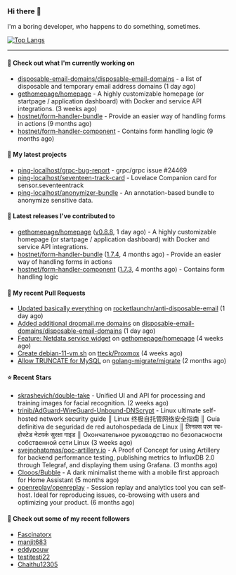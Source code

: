 ### Hi there 👋

I'm a boring developer, who happens to do something, sometimes.

[![Top Langs](https://github-readme-stats.vercel.app/api/top-langs/?username=ping-localhost&langs_count=8&theme=dracula&layout=compact)](https://github.com/anuraghazra/github-readme-stats)

---
#### 👷 Check out what I'm currently working on

- [disposable-email-domains/disposable-email-domains](https://github.com/disposable-email-domains/disposable-email-domains) - a list of disposable and temporary email address domains (1 day ago)
- [gethomepage/homepage](https://github.com/gethomepage/homepage) - A highly customizable homepage (or startpage / application dashboard) with Docker and service API integrations. (3 weeks ago)
- [hostnet/form-handler-bundle](https://github.com/hostnet/form-handler-bundle) - Provide an easier way of handling forms in actions (9 months ago)
- [hostnet/form-handler-component](https://github.com/hostnet/form-handler-component) - Contains form handling logic (9 months ago)



#### 🌱 My latest projects

- [ping-localhost/grpc-bug-report](https://github.com/ping-localhost/grpc-bug-report) - grpc/grpc issue #24469
- [ping-localhost/seventeen-track-card](https://github.com/ping-localhost/seventeen-track-card) - Lovelace Companion card for sensor.seventeentrack
- [ping-localhost/anonymizer-bundle](https://github.com/ping-localhost/anonymizer-bundle) - An annotation-based bundle to anonymize sensitive data.



#### 🔭 Latest releases I've contributed to

- [gethomepage/homepage](https://github.com/gethomepage/homepage) ([v0.8.8](https://github.com/gethomepage/homepage/releases/tag/v0.8.8), 1 day ago) - A highly customizable homepage (or startpage / application dashboard) with Docker and service API integrations.
- [hostnet/form-handler-bundle](https://github.com/hostnet/form-handler-bundle) ([1.7.4](https://github.com/hostnet/form-handler-bundle/releases/tag/1.7.4), 4 months ago) - Provide an easier way of handling forms in actions
- [hostnet/form-handler-component](https://github.com/hostnet/form-handler-component) ([1.7.3](https://github.com/hostnet/form-handler-component/releases/tag/1.7.3), 4 months ago) - Contains form handling logic



#### 🔨 My recent Pull Requests

- [Updated basically everything](https://github.com/rocketlaunchr/anti-disposable-email/pull/3) on [rocketlaunchr/anti-disposable-email](https://github.com/rocketlaunchr/anti-disposable-email) (1 day ago)
- [Added additional dropmail.me domains](https://github.com/disposable-email-domains/disposable-email-domains/pull/446) on [disposable-email-domains/disposable-email-domains](https://github.com/disposable-email-domains/disposable-email-domains) (1 day ago)
- [Feature: Netdata service widget](https://github.com/gethomepage/homepage/pull/2672) on [gethomepage/homepage](https://github.com/gethomepage/homepage) (4 weeks ago)
- [Create debian-11-vm.sh](https://github.com/tteck/Proxmox/pull/2355) on [tteck/Proxmox](https://github.com/tteck/Proxmox) (4 weeks ago)
- [Allow TRUNCATE for MySQL](https://github.com/golang-migrate/migrate/pull/1010) on [golang-migrate/migrate](https://github.com/golang-migrate/migrate) (2 months ago)



#### ⭐ Recent Stars

- [skrashevich/double-take](https://github.com/skrashevich/double-take) - Unified UI and API for processing and training images for facial recognition. (2 weeks ago)
- [trinib/AdGuard-WireGuard-Unbound-DNScrypt](https://github.com/trinib/AdGuard-WireGuard-Unbound-DNScrypt) - Linux ultimate self-hosted network security guide ║ Linux 终极自托管网络安全指南 ║ Guía definitiva de seguridad de red autohospedada de Linux ║ लिनक्स परम स्व-होस्टेड नेटवर्क सुरक्षा गाइड ║ Окончательное руководство по безопасности собственной сети Linux (3 weeks ago)
- [svejnohatomas/poc-artillery.io](https://github.com/svejnohatomas/poc-artillery.io) - A Proof of Concept for using Artillery for backend performance testing, publishing metrics to InfluxDB 2.0 through Telegraf, and displaying them using Grafana. (3 months ago)
- [Clooos/Bubble](https://github.com/Clooos/Bubble) - A dark minimalist theme with a mobile first approach for Home Assistant (5 months ago)
- [openreplay/openreplay](https://github.com/openreplay/openreplay) - Session replay and analytics tool you can self-host. Ideal for reproducing issues, co-browsing with users and optimizing your product. (6 months ago)



#### 👯 Check out some of my recent followers

- [Fascinatorx](https://github.com/Fascinatorx)
- [manjit683](https://github.com/manjit683)
- [eddypouw](https://github.com/eddypouw)
- [testitesti22](https://github.com/testitesti22)
- [Chaithu12305](https://github.com/Chaithu12305)

